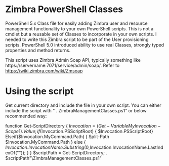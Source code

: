 # Zimbra PowerShell Classes
PowerShell 5.x Class file for easily adding Zimbra user and resource management functionality to your own PowerShell scripts. This is not a cmdlet but a reusable set of Classes to incorporate in your own scripts.
I needed to write this Zimbra script to be part of the User provisioning scripts.
PowerShell 5.0 introduced ability to use real Classes, strongly typed properties and method returns.

This script uses Zimbra Admin Soap API, typically something like https://servername:7071/service/admin/soap/. Refer to https://wiki.zimbra.com/wiki/Zmsoap

# Using the script
Get current directory and include the file in your own script. You can either include the script with " . ZimbraManagementClasses.ps1" or below recommended way:

function Get-ScriptDirectory {
    $Invocation = (Get-Variable MyInvocation -Scope 1).Value;
    if($Invocation.PSScriptRoot) { $Invocation.PSScriptRoot}
    Elseif($Invocation.MyCommand.Path) { Split-Path $Invocation.MyCommand.Path }
    else { $Invocation.InvocationName.Substring(0,$Invocation.InvocationName.LastIndexOf("\")); }
}
$scriptPath = Get-ScriptDirectory;
. $scriptPath"\ZimbraManagementClasses.ps1"


